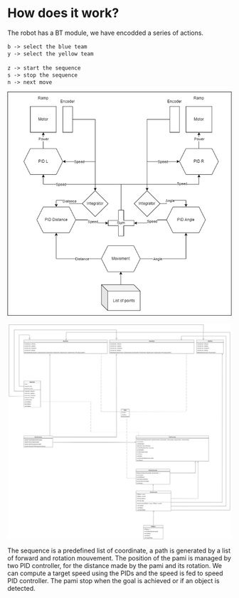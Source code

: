 # How does it work?

The robot has a BT module, we have encodded a series of actions.

```
b -> select the blue team
y -> select the yellow team

z -> start the sequence
s -> stop the sequence
n -> next move
```

![Diagram](https://github.com/Objetron-team/Ladybirds/blob/main/Pami.drawio.png)

![Diagram](../../class_diagram.drawio.svg)

The sequence is a predefined list of coordinate, a path is generated by a list of forward and rotation mouvement. The position of the pami is managed by two PID controller, for the distance made by the pami and its rotation. We can compute a target speed using the PIDs and the speed is fed to speed PID controller.
The pami stop when the goal is achieved or if an object is detected.
